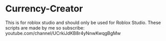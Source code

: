 # Currency-Creator
This is for roblox studio and should only be used for Roblox Studio.
These scripts are made by me so subscribe: youtube.com/channel/UCrkiJdKB8r4yNnwKwqgBgMw
